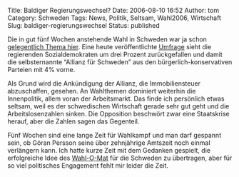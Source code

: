 Title: Baldiger Regierungswechsel?
Date: 2006-08-10 16:52
Author: tom
Category: Schweden
Tags: News, Politik, Seltsam, Wahl2006, Wirtschaft
Slug: baldiger-regierungswechsel
Status: published

Die in gut fünf Wochen anstehende Wahl in Schweden war ja schon
[gelegentlich Thema hier](http://www.fiket.de/tag/wahl2006). Eine heute
veröffentlichte
[Umfrage](http://www.sr.se/Ekot/artikel.asp?artikel=913794) sieht die
regierenden Sozialdemokraten um drei Prozent zurückgefallen und damit
die selbsternannte “Allianz für Schweden” aus den
bürgerlich-konservativen Parteien mit 4% vorne.

Als Grund wird die Ankündigung der Allianz, die Immobiliensteuer
abzuschaffen, gesehen. An Wahlthemen dominiert weiterhin die
Innenpolitik, allem voran der Arbeitsmarkt. Das finde ich persönlich
etwas seltsam, weil es der schwedischen Wirtschaft gerade sehr gut geht
und die Arbeitslosenzahlen sinken. Die Opposition beschwört zwar eine
Staatskrise herauf, aber die Zahlen sagen das Gegenteil.

Fünf Wochen sind eine lange Zeit für Wahlkampf und man darf gespannt
sein, ob Göran Persson seine über zehnjährige Amtszeit noch einmal
verlängern kann. Ich hatte kurze Zeit mit dem Gedanken gespielt, die
erfolgreiche Idee des [Wahl-O-Mat](http://www.wahl-o-mat.de/) für die
Schweden zu übertragen, aber für so viel politisches Engagement fehlt
mir leider die Zeit.


